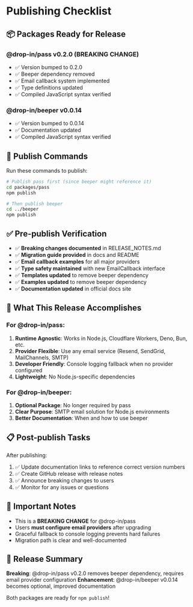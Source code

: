 # Publishing Checklist

## 📦 Packages Ready for Release

### @drop-in/pass v0.2.0 (BREAKING CHANGE)
- ✅ Version bumped to 0.2.0
- ✅ Beeper dependency removed  
- ✅ Email callback system implemented
- ✅ Type definitions updated
- ✅ Compiled JavaScript syntax verified

### @drop-in/beeper v0.0.14
- ✅ Version bumped to 0.0.14
- ✅ Documentation updated
- ✅ Compiled JavaScript syntax verified

## 🚀 Publish Commands

Run these commands to publish:

```bash
# Publish pass first (since beeper might reference it)
cd packages/pass
npm publish

# Then publish beeper
cd ../beeper  
npm publish
```

## ✅ Pre-publish Verification

- ✅ **Breaking changes documented** in RELEASE_NOTES.md
- ✅ **Migration guide provided** in docs and README
- ✅ **Email callback examples** for all major providers
- ✅ **Type safety maintained** with new EmailCallback interface
- ✅ **Templates updated** to remove beeper dependency
- ✅ **Examples updated** to remove beeper dependency
- ✅ **Documentation updated** in official docs site

## 🎯 What This Release Accomplishes

### For @drop-in/pass:
1. **Runtime Agnostic**: Works in Node.js, Cloudflare Workers, Deno, Bun, etc.
2. **Provider Flexible**: Use any email service (Resend, SendGrid, MailChannels, SMTP)
3. **Developer Friendly**: Console logging fallback when no provider configured
4. **Lightweight**: No Node.js-specific dependencies

### For @drop-in/beeper:
1. **Optional Package**: No longer required by pass
2. **Clear Purpose**: SMTP email solution for Node.js environments
3. **Better Documentation**: When and how to use beeper

## 📋 Post-publish Tasks

After publishing:
1. ✅ Update documentation links to reference correct version numbers
2. ✅ Create GitHub release with release notes
3. ✅ Announce breaking changes to users
4. ✅ Monitor for any issues or questions

## 🚨 Important Notes

- This is a **BREAKING CHANGE** for @drop-in/pass
- Users **must configure email providers** after upgrading
- Graceful fallback to console logging prevents hard failures
- Migration path is clear and well-documented

## 📝 Release Summary

**Breaking**: @drop-in/pass v0.2.0 removes beeper dependency, requires email provider configuration
**Enhancement**: @drop-in/beeper v0.0.14 becomes optional, improved documentation

Both packages are ready for `npm publish`!